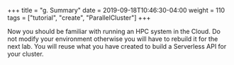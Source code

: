 +++
title = "g. Summary"
date = 2019-09-18T10:46:30-04:00
weight = 110
tags = ["tutorial", "create", "ParallelCluster"]
+++


Now you should be familiar with running an HPC system in the Cloud.  Do not modify your environment otherwise you will have to rebuild it for the next lab. You will reuse what you have created to build a Serverless API for your cluster.
